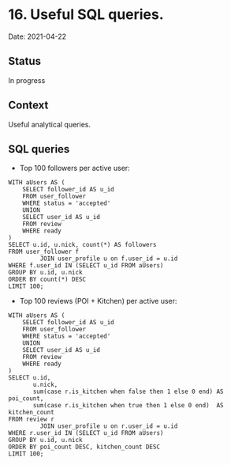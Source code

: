 # 16. Useful SQL queries.

Date: 2021-04-22

## Status

In progress

## Context

Useful analytical queries.

## SQL queries

- Top 100 followers per active user:
```postgresql
WITH aUsers AS (
    SELECT follower_id AS u_id
    FROM user_follower
    WHERE status = 'accepted'
    UNION
    SELECT user_id AS u_id
    FROM review
    WHERE ready
)
SELECT u.id, u.nick, count(*) AS followers
FROM user_follower f
         JOIN user_profile u on f.user_id = u.id
WHERE f.user_id IN (SELECT u_id FROM aUsers)
GROUP BY u.id, u.nick
ORDER BY count(*) DESC
LIMIT 100;
```

- Top 100 reviews (POI + Kitchen) per active user:
```postgresql
WITH aUsers AS (
    SELECT follower_id AS u_id
    FROM user_follower
    WHERE status = 'accepted'
    UNION
    SELECT user_id AS u_id
    FROM review
    WHERE ready
)
SELECT u.id,
       u.nick,
       sum(case r.is_kitchen when false then 1 else 0 end) AS poi_count,
       sum(case r.is_kitchen when true then 1 else 0 end)  AS kitchen_count
FROM review r
         JOIN user_profile u on r.user_id = u.id
WHERE r.user_id IN (SELECT u_id FROM aUsers)
GROUP BY u.id, u.nick
ORDER BY poi_count DESC, kitchen_count DESC
LIMIT 100;
```
